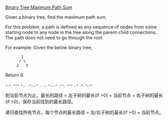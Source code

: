 [Binary Tree Maximum Path Sum](https://leetcode.com/problems/binary-tree-maximum-path-sum/)

Given a binary tree, find the maximum path sum.

For this problem, a path is defined as any sequence of nodes from some starting node to any node in the tree along the parent-child connections. The path does not need to go through the root.

For example:
Given the below binary tree,
```
       1
      / \
     2   3
```
Return 6.

-.-. --- -.. . -....- .. ... -....- .--. --- . - .-. -.--

到当前节点为止，最长的路径 = 左子树的最长(if >0) + 当前节点 + 右子树的最长(if >0)，保存当前找到的最长路径。

递归查找所有节点，每个节点的最长路径 = 左/右子树的最长(if >0) + 当前节点。